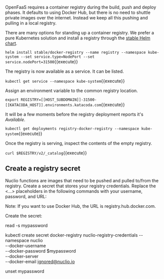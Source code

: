 OpenFaaS requires a container registry during the build, push and deploy phases. It defaults to using Docker Hub, but there is no need to shuttle private images over the internet. Instead we keep all this pushing and pulling in a local registry.

There are many options for standing up a container registry. We prefer a pure Kubernetes solution and install a registry through the [stable Helm chart](https://github.com/helm/charts/tree/master/stable/docker-registry#docker-registry-helm-chart).

`helm install stable/docker-registry --name registry --namespace kube-system --set service.type=NodePort --set service.nodePort=31500`{{execute}}

The registry is now available as a service. It can be listed.

`kubectl get service --namespace kube-system`{{execute}}

Assign an environment variable to the common registry location.

`export REGISTRY=[[HOST_SUBDOMAIN]]-31500-[[KATACODA_HOST]].environments.katacoda.com`{{execute}}

It will be a few moments before the registry deployment reports it's _Available_.

`kubectl get deployments registry-docker-registry --namespace kube-system`{{execute}}

Once the registry is serving, inspect the contents of the empty registry.

`curl $REGISTRY/v2/_catalog`{{execute}}

## Create a registry secret ##

Nuclio functions are images that need to be pushed and pulled to/from the registry. Create a secret that stores your registry credentials. Replace the <...> placeholders in the following commands with your username, password, and URL:

Note: If you want to use Docker Hub, the URL is registry.hub.docker.com.

Create the secret:

read -s mypassword
<enter your password>

kubectl create secret docker-registry nuclio-registry-credentials --namespace nuclio \
    --docker-username <username> \
    --docker-password $mypassword \
    --docker-server <registry name> \
    --docker-email ignored@nuclio.io

unset mypassword
